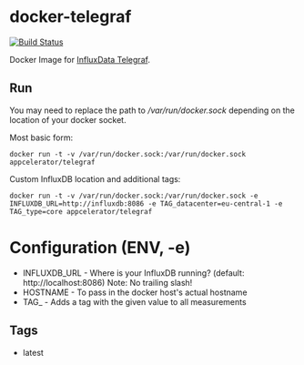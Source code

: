# docker-telegraf

[![Build Status](http://drone.amp.appcelerator.io:8000/api/badges/appcelerator/docker-telegraf/status.svg)](http://drone.amp.appcelerator.io:8000/appcelerator/docker-telegraf)

Docker Image for [InfluxData Telegraf](https://influxdata.com/time-series-platform/telegraf/).

## Run

You may need to replace the path to */var/run/docker.sock* depending on the location of your docker socket.

Most basic form:
```
docker run -t -v /var/run/docker.sock:/var/run/docker.sock appcelerator/telegraf
```

Custom InfluxDB location and additional tags:
```
docker run -t -v /var/run/docker.sock:/var/run/docker.sock -e INFLUXDB_URL=http://influxdb:8086 -e TAG_datacenter=eu-central-1 -e TAG_type=core appcelerator/telegraf
```

# Configuration (ENV, -e)
- INFLUXDB_URL - Where is your InfluxDB running? (default: http://localhost:8086) Note: No trailing slash!
- HOSTNAME - To pass in the docker host's actual hostname
- TAG_<name> - Adds a tag with the given value to all measurements

## Tags

- latest

